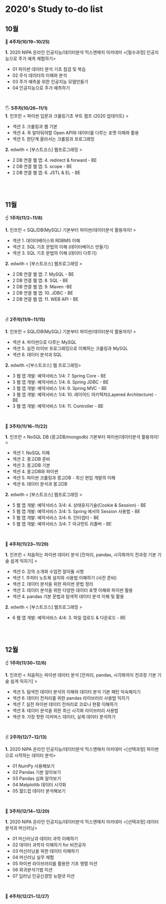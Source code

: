 # **2020's Study to-do list**

## **10월**

🖖 **4주차(10/19~10/25)**

**1.** 2020 NIPA 온라인 인공지능/데이터분석 믹스앤매치 아카데미 <[필수과정] 인공지능으로 주가 예측 체험하기>

- 01 파이썬 데이터 분석 기초 점검 및 복습
- 02 주식 데이터의 이해와 분석
- 03 주가 예측을 위한 인공지능 모델만들기
- 04 인공지능으로 주가 예측하기

<br>

🖐 **5주차(10/26~11/1)**  
**1.** 인프런 < 파이썬 입문과 크롤링기초 부트 캠프 (2020 업데이트) >

- 섹션 3. 크롤링과 웹 기본
- 섹션 4. 꼭 알아둬야할 Open API와 데이터를 다루는 포맷 이해와 활용
- 섹션 5. 한단계 올라서는 크롤링과 프로그래밍

**2.** edwith < [부스트코스] 웹프로그래밍 >

- 2 DB 연결 웹 앱: 4. redirect & forward - BE
- 2 DB 연결 웹 앱: 5. scope - BE
- 2 DB 연결 웹 앱: 6. JSTL & EL - BE  

<br>
<br>

## **11월**
☝ **1주차(11/2~11/8)**

**1.** 인프런 < SQL/DB(MySQL) 기본부터 파이썬/데이터분석 활용까지! >

- 섹션 1. 데이터베이스와 RDBMS 이해
- 섹션 2. SQL 기초 문법의 이해 (데이터베이스 만들기)
- 섹션 3. SQL 기초 문법의 이해 (데이터 다루기)

**2.** edwith < [부스트코스] 웹프로그래밍 >
- 2 DB 연결 웹 앱: 7. MySQL - BE
- 2 DB 연결 웹 앱: 8. SQL - BE
- 2 DB 연결 웹 앱: 9. Maven -BE
- 2 DB 연결 웹 앱: 10. JDBC - BE
- 2 DB 연결 웹 앱: 11. WEB API - BE  

<br>

✌ **2주차(11/9~11/15)**

**1.** 인프런 < SQL/DB(MySQL) 기본부터 파이썬/데이터분석 활용까지! >

- 섹션 4. 파이썬으로 다루는 MySQL
- 섹션 5. 실전 라이브 프로그래밍으로 이해하는 크롤링과 MySQL
- 섹션 6. 데이터 분석과 SQL

**2.** 
edwith <[부스트코스] 웹 프로그래밍>

- 3 웹 앱 개발: 예약서비스 1/4: 7. Spring Core - BE
- 3 웹 앱 개발: 예약서비스 1/4: 8. Spring JDBC - BE
- 3 웹 앱 개발: 예약서비스 1/4: 9. Spring MVC - BE
- 3 웹 앱 개발: 예약서비스 1/4: 10. 레이어드 아키텍처(Layered Architecture) - BE
- 3 웹 앱 개발: 예약서비스 1/4: 11. Controller - BE

<br>

🤟 **3주차(11/16~11/22)**

**1.** 인프런 < NoSQL DB (몽고DB/mongodb) 기본부터 파이썬/데이터분석 활용까지! >

- 섹션 1. NoSQL 이해
- 섹션 2. 몽고DB 준비
- 섹션 3. 몽고DB 기본
- 섹션 4. 몽고DB와 파이썬 
- 섹션 5. 파이썬 크롤링과 몽고DB - 최신 현업 개발의 이해 
- 섹션 6. 데이터 분석과 몽고DB

**2.** edwith < [부스트코스] 웹프로그래밍 >

- 5 웹 앱 개발: 예약서비스 3/4: 4. 상태유지기술(Cookie & Session) - BE
- 5 웹 앱 개발: 예약서비스 3/4: 5. Spring 에서의 Session 사용법 - BE
- 5 웹 앱 개발: 예약서비스 3/4: 6. 인터셉터 - BE
- 5 웹 앱 개발: 예약서비스 3/4: 7. 아규먼트 리졸버 - BE

<br>

🖖 **4주차(11/23~11/29)**

**1.** 인프런 < 처음하는 파이썬 데이터 분석 [전처리, pandas, 시각화까지 전과정 기본 기술 쉽게 익히기] >

- 섹션 0. 강의 소개와 수업전 알아둘 사항
- 섹션 1. 주피터 노트북 설치와 사용법 이해하기 (사전 준비)
- 섹션 2. 데이터 분석을 위한 파이썬 문법 정리
- 섹션 3. 데이터 분석을 위한 다양한 데이터 포맷 이해와 파이썬 활용
- 섹션 4. pandas 기본 문법과 탐색적 데이터 분석 이해 및 활용

**2.** edwith < [부스트코스] 웹프로그래밍 >

- 6 웹 앱 개발: 예약서비스 4/4: 3. 파일 업로드 & 다운로드 - BE 

<br>
<br>

## **12월**
☝ **1주차(11/30~12/6)**

**1.** 인프런 < 처음하는 파이썬 데이터 분석 [전처리, pandas, 시각화까지 전과정 기본 기술 쉽게 익히기] >

- 섹션 5. 탐색전 데이터 분석의 이해와 데이터 분석 기본 패턴 익숙해지기
- 섹션 6. 데이터 전처리를 위한 pandas 라이브러리 사용법 익히기
- 섹션 7. 실전 파이썬 데이터 전처리로 코로나 현황 이해하기
- 섹션 8. 데이터 분석을 위한 최신 시각화 라이브러리 사용법
- 섹션 9. 가장 핫한 이커머스 데이터, 실제 데이터 분석하기

<br>

✌ **2주차(12/7~12/13)**

**1.** 2020 NIPA 온라인 인공지능/데이터분석 믹스앤매치 아카데미 <[선택과정] 파이썬으로 시작하는 데이터 분석>

- 01 NumPy 사용해보기
- 02 Pandas 기본 알아보기
- 03 Pandas 심화 알아보기
- 04 Matplotlib 데이터 시각화
- 05 월드컵 데이터 분석해보기 

<br>

🤟 **3주차(12/14~12/20)**

**1.** 2020 NIPA 온라인 인공지능/데이터분석 믹스앤매치 아카데미 <[선택과정] 데이터 분석과 머신러닝>

- 01 머신러닝과 데이터 과학 이해하기
- 02 데이터 과학자 이해하기 for 비전공자
- 03 머신러닝을 위한 데이터 이해하기
- 04 머신러닝 실무 체험
- 05 파이썬 라이브러리를 활용한 기초 행렬 미션
- 06 회귀분석기법 미션
- 07 딥러닝 인공신경망 뉴럴넷 미션



<br>

🖖 **4주차(12/21~12/27)**

